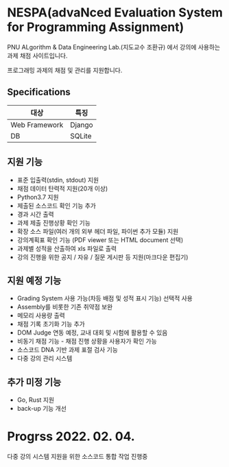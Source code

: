 # NESPA(advaNced Evaluation System for Programming Assignment)

PNU ALgorithm & Data Engineering Lab.(지도교수 조환규) 에서 강의에 사용하는 과제 채점 사이트입니다.

프로그래밍 과제의 채점 및 관리를 지원합니다.

## Specifications
|대상|특징|
|---|---|
|Web Framework|Django|
|DB|SQLite|

## 지원 기능

*	표준 입출력(stdin, stdout) 지원
*	채점 데이터 탄력적 지원(20개 이상)
*	Python3.7 지원
* 제출된 소스코드 확인 기능 추가
*	경과 시간 출력
* 과제 제출 진행상황 확인 기능
*	확장 소스 파일(여러 개의 외부 헤더 파일, 파이썬 추가 모듈) 지원
* 강의계획표 확인 기능 (PDF viewer 또는 HTML document 선택)
* 과제별 성적을 산출하여 xls 파일로 출력
* 강의 진행을 위한 공지 / 자유 / 질문 게시판 등 지원(마크다운 편집기)

## 지원 예정 기능

*	Grading System 사용 가능(차등 배점 및 성적 표시 기능) 선택적 사용
*	Assembly를 비롯한 기존 취약점 보완
*	메모리 사용량 출력
* 채점 기록 초기화 기능 추가
* DOM Judge 연동 예정, 교내 대회 및 시험에 활용할 수 있음
* 비동기 채점 기능 - 채점 진행 상황을 사용자가 확인 가능
* 소스코드 DNA 기반 과제 표절 검사 기능
* 다중 강의 관리 시스템 


## 추가 미정 기능

* Go, Rust 지원
* back-up 기능 개선


# Progrss 2022. 02. 04.
다중 강의 시스템 지원을 위한 소스코드 통합 작업 진행중 

